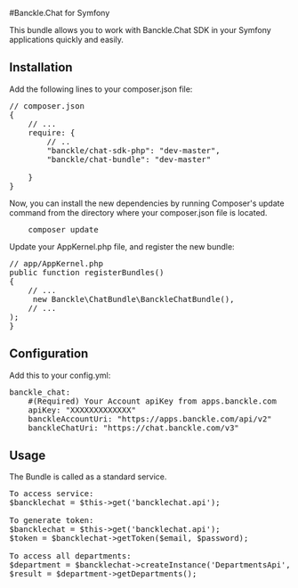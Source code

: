 #Banckle.Chat for Symfony

This bundle allows you to work with Banckle.Chat SDK in your Symfony applications quickly and easily. 


Installation
----------------------------------

Add the following lines to your composer.json file:

<pre>
// composer.json
{
    // ...
    require: {
        // ..
        "banckle/chat-sdk-php": "dev-master",
        "banckle/chat-bundle": "dev-master"

    }
}
</pre>


Now, you can install the new dependencies by running Composer's update command from the directory where your composer.json file is located.

<pre>
    composer update
</pre>


Update your AppKernel.php file, and register the new bundle:

<pre>
// app/AppKernel.php
public function registerBundles()
{
    // ...
     new Banckle\ChatBundle\BanckleChatBundle(),
    // ...
);
}
</pre>

Configuration
----------------------------------

Add this to your config.yml:

<pre>
banckle_chat:
    #(Required) Your Account apiKey from apps.banckle.com
    apiKey: "XXXXXXXXXXXXX"
    banckleAccountUri: "https://apps.banckle.com/api/v2"
    banckleChatUri: "https://chat.banckle.com/v3"
</pre>

Usage
----------------------------------

The Bundle is called as a standard service. 

<pre>
To access service:
$bancklechat = $this->get('bancklechat.api');

To generate token:
$bancklechat = $this->get('bancklechat.api');
$token = $bancklechat->getToken($email, $password);

To access all departments:
$department = $bancklechat->createInstance('DepartmentsApi', $token);
$result = $department->getDepartments();
</pre>
